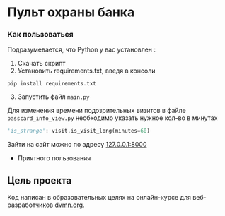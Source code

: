 # Пульт охраны банка

### Как пользоваться
Подразумевается, что Python у вас установлен :
1. Скачать скрипт
2. Установить requirements.txt, введя в консоли 
``` 
pip install requirements.txt
```
3. Запустить файл `main.py`

Для изменения времени подозрительных визитов в файле `passcard_info_view.py` необходимо указать нужное кол-во в минутах 
```py
'is_strange': visit.is_visit_long(minutes=60)
```
Зайти на сайт можно по адресу [127.0.0.1:8000](http://127.0.0.1:8000)
* Приятного пользования

## Цель проекта
Код написан в образовательных целях на онлайн-курсе для веб-разработчиков [dvmn.org](https://dvmn.org/).
